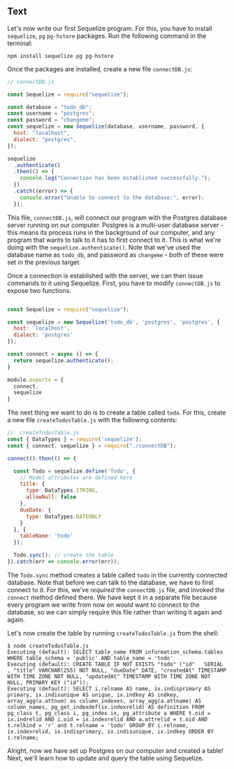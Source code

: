 ## Text

Let's now write our first Sequelize program. For this, you have to install `sequelize`, `pg` `pg-hstore` packages. Run the following command in the terminal:

```
npm install sequelize pg pg-hstore
```

Once the packages are installed, create a new file `connectDB.js`:

```js
// connectDB.js

const Sequelize = require("sequelize");

const database = "todo_db";
const username = "postgres";
const password = "changeme";
const sequelize = new Sequelize(database, username, password, {
  host: "localhost",
  dialect: "postgres",
});

sequelize
  .authenticate()
  .then(() => {
    console.log("Connection has been established successfully.");
  })
  .catch((error) => {
    console.error("Unable to connect to the database:", error);
  });

```

This file, `connectDB.js`, will connect our program with the Postgres database server running on our computer. Postgres is a multi-user database server - this means its process runs in the background of our computer, and any program that wants to talk to it has to first connect to it. This is what we're doing with the `sequelize.authenticate()`. Note that we've used the database name as `todo_db`, and password as `changeme` - both of these were set in the previous target.

Once a connection is established with the server, we can then issue commands to it using Sequelize. First, you have to modify `connectDB.js` to expose two functions.

```js

const Sequelize = require("sequelize");

const sequelize = new Sequelize('todo_db', 'postgres', 'postgres', {
  host: 'localhost',
  dialect: 'postgres'
});

const connect = async () => {
  return sequelize.authenticate();
}

module.exports = {
  connect,
  sequelize
}

```

The next thing we want to do is to create a table called `todo`. For this, create a new file `createTodosTable.js` with the following contents:

```js
//  createTodosTable.js
const { DataTypes } = require('sequelize');
const { connect, sequelize } = require("./connectDB");

connect().then(() => {

  const Todo = sequelize.define('Todo', {
    // Model attributes are defined here
    title: {
      type: DataTypes.STRING,
      allowNull: false
    },
    dueDate: {
      type: DataTypes.DATEONLY
    }
  }, {
    tableName: 'todo'
  });

  Todo.sync(); // create the table
}).catch(err => console.error(err));

```

The `Todo.sync` method creates a table called `todo` in the currently connected database. Note that before we can talk to the database, we have to first connect to it. For this, we've _required_ the `connectDB.js` file, and invoked the `connect` method defined there. We have kept it in a separate file because every program we write from now on would want to connect to the database, so we can simply require this file rather than writing it again and again.

Let's now create the table by running `createTodosTable.js` from the shell:

```
$ node createTodosTable.js
Executing (default): SELECT table_name FROM information_schema.tables WHERE table_schema = 'public' AND table_name = 'todo'
Executing (default): CREATE TABLE IF NOT EXISTS "todo" ("id"   SERIAL , "title" VARCHAR(255) NOT NULL, "dueDate" DATE, "createdAt" TIMESTAMP WITH TIME ZONE NOT NULL, "updatedAt" TIMESTAMP WITH TIME ZONE NOT NULL, PRIMARY KEY ("id"));
Executing (default): SELECT i.relname AS name, ix.indisprimary AS primary, ix.indisunique AS unique, ix.indkey AS indkey, array_agg(a.attnum) as column_indexes, array_agg(a.attname) AS column_names, pg_get_indexdef(ix.indexrelid) AS definition FROM pg_class t, pg_class i, pg_index ix, pg_attribute a WHERE t.oid = ix.indrelid AND i.oid = ix.indexrelid AND a.attrelid = t.oid AND t.relkind = 'r' and t.relname = 'todo' GROUP BY i.relname, ix.indexrelid, ix.indisprimary, ix.indisunique, ix.indkey ORDER BY i.relname;
```

Alright, now we have set up Postgres on our computer and created a table! Next, we'll learn how to update and query the table using Sequelize.
